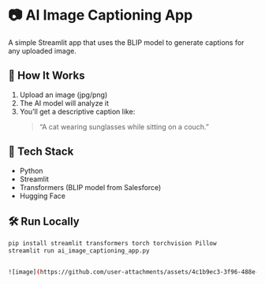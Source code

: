 # 📷 AI Image Captioning App

A simple Streamlit app that uses the BLIP model to generate captions for any uploaded image.

## 🚀 How It Works
1. Upload an image (jpg/png)
2. The AI model will analyze it
3. You’ll get a descriptive caption like:  
   > “A cat wearing sunglasses while sitting on a couch.”

## 🧠 Tech Stack
- Python
- Streamlit
- Transformers (BLIP model from Salesforce)
- Hugging Face

## 🛠️ Run Locally

```bash
pip install streamlit transformers torch torchvision Pillow
streamlit run ai_image_captioning_app.py


![image](https://github.com/user-attachments/assets/4c1b9ec3-3f96-488e-935e-c555c117e5c4)

